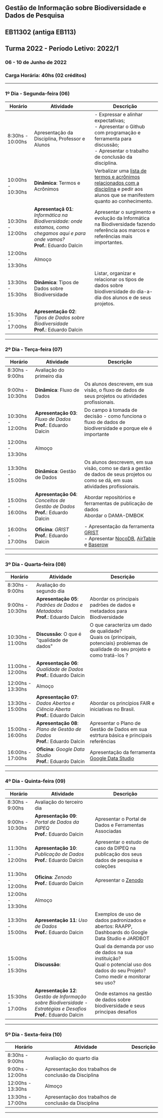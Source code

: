 ## Gestão de Informação sobre Biodiversidade e Dados de Pesquisa
## EB11302 (antiga EB113)
## Turma 2022 - Período Letivo: 2022/1
### 06 - 10 de Junho de 2022
### Carga Horária: 40hs (02 créditos)
---

### __1º Dia - Segunda-feira (06)__

| Horário | Atividade | Descrição |
|---|---|---|
| 8:30hs - 10:00hs | Apresentação da Disciplina, Professor e Alunos  | - Expressar e alinhar expectativas;<br>- Apresentar o Github com programação e ferramenta para discussão;<br>- Apresentar o trabalho de conclusão da disciplina. |
| 10:00hs - 10:30hs | __Dinâmica__: Termos e Acrônimos | Verbalizar uma [lista de termos e acrônimos relacionados com a disciplina](https://github.com/edalcin/eb113/blob/main/2022/listaTermos.md) e pedir aos alunos que se manifestem quanto ao conhecimento. |
| 10:30hs - 12:00hs | __Apresentaçã 01__: _Informática na Biodiversidade: onde estamos, como chegamos aqui e para onde vamos?_<br>__Prof.__: Eduardo Dalcin | Apresentar o surgimento e evolução da Informática na Biodiversidade fazendo referência aos marcos e referências mais importantes.
| 12:00hs - 13:30hs | Almoço |
| 13:30hs - 15:30hs | __Dinâmica__: Tipos de Dados sobre Biodiversidade | Listar, organizar e relacionar os tipos de dados sobre biodiversidade do dia-a-dia dos alunos e de seus projetos. |
| 15:30hs - 17:00hs | __Apresentação 02__: _Tipos de Dados sobre Biodiversidade_<br>__Prof.__: Eduardo Dalcin |
---

### __2º Dia - Terça-feira (07)__

| Horário | Atividade | Descrição |
|---|---|---|
| 8:30hs - 9:00hs  | Avaliação do primeiro dia |   |
| 9:00hs - 10:30hs | __Dinâmica__: Fluxo de Dados | Os alunos descrevem, em sua visão, o fluxo de dados de seus projetos ou atividades profissionais. |
| 10:30hs - 12:00hs | __Apresentação 03__: _Fluxo de Dados_<br>__Prof.__: Eduardo Dalcin | Do campo à tomada de decisão - como funciona o fluxo de dados de biodiversidade e porque ele é importante   |
| 12:00hs - 13:30hs | Almoço |
| 13:30hs - 15:00hs | __Dinâmica__: Gestão de Dados | Os alunos descrevem, em sua visão, como se dará a gestão de dados de seus projetos ou como se dá, em suas atividades profissionais. |
| 15:00hs - 16:00hs | __Apresentação 04__: _Conceitos de Gestão de Dados_<br>__Prof.__: Eduardo Dalcin | Abordar repositórios e ferramentas de publicação de dados<br>Abordar o DAMA-DMBOK   |
| 16:00hs - 17:00hs | __Oficina__: _GRIST_<br>__Prof.__: Eduardo Dalcin | - Apresentação da ferramenta [GRIST](https://www.getgrist.com/)<br>- Apresentar [NocoDB](https://nocodb.com/), [AirTable](https://www.airtable.com/) e [Baserow](https://baserow.io/)   |
---

### __3º Dia - Quarta-feira (08)__

| Horário | Atividade | Descrição |
|---|---|---|
| 8:30hs - 9:00hs  | Avaliação do segundo dia |   |
| 9:00hs - 10:30hs | __Apresentação 05__: _Padrões de Dados e Metadados_<br>__Prof.__: Eduardo Dalcin | Abordar os principais padrões de dados e metadados para Biodiversidade |
| 10:30hs - 11:00hs | __Discussão__: O que é "qualidade de dados" | O que caracteriza um dado de qualidade?<br>Quais os {principais, potenciais} problemas de qualidade do seu projeto e como tratá-los ? |
| 11:00hs - 12:00hs | __Apresentação 06__: _Qualidade de Dados_<br>__Prof.__: Eduardo Dalcin |  |
| 12:00hs - 13:30hs | Almoço |
| 13:30hs - 15:00hs | __Apresentação 07__:  _Dados Abertos e Ciência Aberta_<br>__Prof.__: Eduardo Dalcin | Abordar os princípios FAIR e iniciativas no Brasil. |
| 15:00hs - 16:00hs | __Apresentação 08__:  _Plano de Gestão de Dados_<br>__Prof.__: Eduardo Dalcin | Apresentar o Plano de Gestão de Dados em sua estrtura básica e principais referências |
| 16:00hs - 17:00hs | __Oficina__: _Google Data Studio_<br>__Prof.__: Eduardo Dalcin | Apresentação da ferramenta [Google Data Studio](https://datastudio.google.com/)   |
---

### __4º Dia - Quinta-feira (09)__

| Horário | Atividade | Descrição |
|---|---|---|
| 8:30hs - 9:00hs  | Avaliação do terceiro dia |   |
| 9:00hs - 10:30hs | __Apresentação 09__: _Portal de Dados da DIPEQ_<br>__Prof.__: Eduardo Dalcin | Apresentar o Portal de Dados e Ferramentas Associadas |
| 11:30hs - 12:00hs | __Apresentação 10__: _Publicação de Dados_<br>__Prof.__: Eduardo Dalcin | Apresentar o estudo de caso da DIPEQ na publicação dos seus dados de pesquisa e coleções |
| 11:30hs - 12:00hs | __Oficina__: _Zenodo_<br>__Prof.__: Eduardo Dalcin | Apresentar o [Zenodo](https://zenodo.org/) |
| 12:00hs - 13:30hs | Almoço |
| 13:30hs - 15:00hs | __Apresentação 11__: _Uso de Dados_<br>__Prof.__: Eduardo Dalcin | Exemplos de uso de dados padronizados e abertos: RAAPP, Dashboards do Google Data Studio e JARDBOT |
| 15:00hs - 15:30hs | __Discussão__:  | Qual da demanda por uso de dados na sua instituição?<br>Qual o potencial uso dos dados do seu Projeto?<br>Como medir e monitorar seu uso? |
| 15:30hs - 17:00hs | __Apresentação 12__:  _Gestão de Informação sobre Biodiversidade - Estratégias e Desafios_<br>__Prof.__: Eduardo Dalcin | Onde estamos na gestão de dados sobre biodiversidade e seus principas desafios |
---

### __5º Dia - Sexta-feira (10)__

| Horário | Atividade | Descrição |
|---|---|---|
| 8:30hs - 9:00hs  | Avaliação do quarto dia |   |
| 9:00hs - 12:00hs  | Apresentação dos trabalhos de conclusão da Disciplina  |   |
| 12:00hs - 13:30hs | Almoço |
| 13:30hs - 17:00hs  | Apresentação dos trabalhos de conclusão da Disciplina  |   |
---
